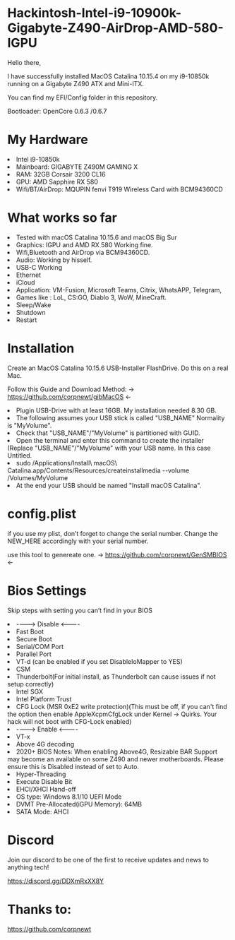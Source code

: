 # Hackintosh-Intel-i9-10900k-Gigabyte-Z490-AirDrop-AMD-580-IGPU

Hello there,

I have successfully installed MacOS Catalina 10.15.4 on my i9-10850k running on a Gigabyte Z490 ATX and Mini-ITX.

You can find my EFI/Config folder in this repository.

Bootloader: OpenCore 0.6.3 /0.6.7


# My Hardware
<li> Intel i9-10850k </li>
<li> Mainboard: GIGABYTE Z490M GAMING X </li>
<li> RAM: 32GB Corsair 3200 CL16 </li>
<li> GPU: AMD Sapphire RX 580 </li>
<li> Wifi/BT/AirDrop: MQUPIN fenvi T919 Wireless Card with BCM94360CD </li>


# What works so far
<li> Tested with macOS Catalina 10.15.6 and macOS Big Sur </li>
<li> Graphics: IGPU and AMD RX 580 Working fine. </li>
<li> Wifi,Bluetooth and AirDrop via BCM94360CD. </li>
<li> Audio: Working by hisself. </li>
<li> USB-C Working </li>
<li> Ethernet </li>
<li> iCloud </li>
<li> Application: VM-Fusion, Microsoft Teams, Citrix, WhatsAPP, Telegram, </li>
<li> Games like : LoL, CS:GO, Diablo 3, WoW, MineCraft. </li>
<li> Sleep/Wake </li>
<li> Shutdown </li>
<li> Restart </li>

 
 
 
# Installation 
Create an MacOS Catalina 10.15.6 USB-Installer FlashDrive. Do this on a real Mac.

Follow this Guide and Download Method: -> https://github.com/corpnewt/gibMacOS <-


<li> Plugin USB-Drive with at least 16GB. My installation needed 8.30 GB. </li>
<li> The following assumes your USB stick is called "USB_NAME" Normality is "MyVolume". </li>
<li> Check that "USB_NAME"/"MyVolume" is partitioned with GUID. </li>
<li> Open the terminal and enter this command to create the installer (Replace "USB_NAME"/"MyVolume" with your USB name. In this case Untitled. </li>
<li> sudo /Applications/Install\ macOS\ Catalina.app/Contents/Resources/createinstallmedia --volume /Volumes/MyVolume </li>
<li> At the end your USB should be named "Install macOS Catalina". </li>

# config.plist
if you use my plist, don’t forget to change the serial number. Change the NEW_HERE accordingly with your serial number.

use this tool to genereate one. -> https://github.com/corpnewt/GenSMBIOS <-


# Bios Settings
Skip steps with setting you can’t find in your BIOS
<li> ----> Disable <---- </li>

<li> Fast Boot </li>
<li> Secure Boot </li>
<li> Serial/COM Port </li>
<li> Parallel Port </li>
<li> VT-d (can be enabled if you set DisableIoMapper to YES) </li>
<li> CSM </li>
<li> Thunderbolt(For initial install, as Thunderbolt can cause issues if not setup correctly) </li>
<li> Intel SGX </li>
<li> Intel Platform Trust </li>
<li> CFG Lock (MSR 0xE2 write protection)(This must be off, if you can't find the option then enable AppleXcpmCfgLock under Kernel -> Quirks. Your hack will not boot with CFG-Lock enabled) </li>



<li> ----> Enable <---- </li>

<li> VT-x </li>
<li> Above 4G decoding </li>
<li> 2020+ BIOS Notes: When enabling Above4G, Resizable BAR Support may become an available on some Z490 and newer motherboards. Please ensure this is Disabled instead of set to Auto. </li>
<li> Hyper-Threading </li>
<li> Execute Disable Bit </li>
<li> EHCI/XHCI Hand-off </li>
<li> OS type: Windows 8.1/10 UEFI Mode </li>
<li> DVMT Pre-Allocated(iGPU Memory): 64MB </li>
<li> SATA Mode: AHCI </li>




# Discord
Join our discord to be one of the first to receive updates and news to anything tech!

https://discord.gg/DDXmRxXX8Y


# Thanks to:
https://github.com/corpnewt

